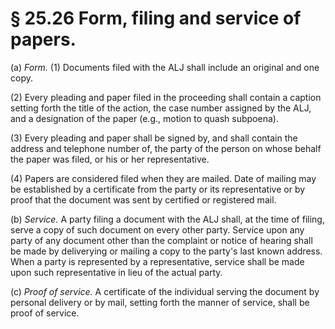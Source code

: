 # § 25.26   Form, filing and service of papers.

(a) *Form.* (1) Documents filed with the ALJ shall include an original and one copy.


(2) Every pleading and paper filed in the proceeding shall contain a caption setting forth the title of the action, the case number assigned by the ALJ, and a designation of the paper (e.g., motion to quash subpoena).


(3) Every pleading and paper shall be signed by, and shall contain the address and telephone number of, the party of the person on whose behalf the paper was filed, or his or her representative.


(4) Papers are considered filed when they are mailed. Date of mailing may be established by a certificate from the party or its representative or by proof that the document was sent by certified or registered mail.


(b) *Service.* A party filing a document with the ALJ shall, at the time of filing, serve a copy of such document on every other party. Service upon any party of any document other than the complaint or notice of hearing shall be made by deliverying or mailing a copy to the party's last known address. When a party is represented by a representative, service shall be made upon such representative in lieu of the actual party.


(c) *Proof of service.* A certificate of the individual serving the document by personal delivery or by mail, setting forth the manner of service, shall be proof of service.




